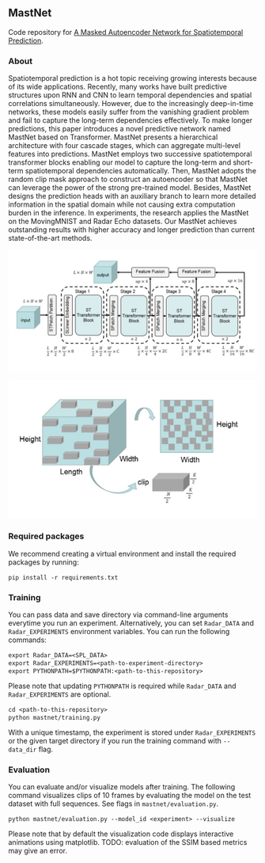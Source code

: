 ## MastNet 
Code repository for [A Masked Autoencoder Network for Spatiotemporal Prediction](www.baidu.com).
### About
Spatiotemporal prediction is a hot topic receiving growing interests because of its wide applications. Recently, many works have built predictive structures upon RNN and CNN to learn temporal dependencies and spatial correlations simultaneously. However, due to the increasingly deep-in-time networks, these models easily suffer from the vanishing gradient problem and fail to capture the long-term dependencies effectively. To make longer predictions, this paper introduces a novel predictive network named MastNet based on Transformer. MastNet presents a hierarchical architecture with four cascade stages, which can aggregate multi-level features into predictions. MastNet employs two successive spatiotemporal transformer blocks enabling our model to capture the long-term and short-term spatiotemporal dependencies automatically. Then, MastNet adopts the random clip mask approach to construct an autoencoder so that MastNet can leverage the power of the strong pre-trained model. Besides, MastNet designs the prediction heads with an auxiliary branch to learn more detailed information in the spatial domain while not causing extra computation burden in the inference. In experiments, the research applies the MastNet on the MovingMNIST and Radar Echo datasets. Our MastNet achieves outstanding results with higher accuracy and longer prediction than current state-of-the-art methods.

<div align="center">
  <img src="https://github.com/elesun2018/MastNet/blob/master/attachments/MastNet-fig_arc.jpg">
</div>

![random clip mask strategy](https://github.com/elesun2018/MastNet/blob/master/attachments/MastNet-fig_mask.jpg "Our random clip mask strategy")

### Required packages
We recommend creating a virtual environment and install the required packages by running:
```
pip install -r requirements.txt
```

### Training
You can pass data and save directory via command-line arguments everytime you run an experiment. Alternatively, you can set `Radar_DATA` and `Radar_EXPERIMENTS` environment variables. You can run the following commands:
```
export Radar_DATA=<SPL_DATA>
export Radar_EXPERIMENTS=<path-to-experiment-directory>
export PYTHONPATH=$PYTHONPATH:<path-to-this-repository>
```
Please note that updating `PYTHONPATH` is required while `Radar_DATA` and `Radar_EXPERIMENTS` are optional.
```
cd <path-to-this-repository>
python mastnet/training.py
```
With a unique timestamp, the experiment is stored under `Radar_EXPERIMENTS` or the given target directory if you run the training command with `--data_dir` flag.

### Evaluation
You can evaluate and/or visualize models after training. The following command visualizes clips of 10 frames by evaluating the model on the test dataset with full sequences.
See flags in `mastnet/evaluation.py`. 
```
python mastnet/evaluation.py --model_id <experiment> --visualize
```
Please note that by default the visualization code displays interactive animations using matplotlib. 
TODO: evaluation of the SSIM based metrics may give an error.  
